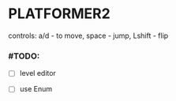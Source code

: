 # PLATFORMER2
controls: a/d - to move, space - jump, Lshift - flip

### #TODO: 
- [ ] level editor
- [ ] use Enum



